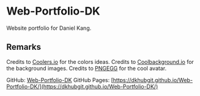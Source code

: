 # Web-Portfolio-DK

Website portfolio for Daniel Kang. 

## Remarks

Credits to [Coolers.io](https://coolors.co/palettes/trending) for the colors ideas.
Credits to [Coolbackground.io](https://coolbackgrounds.io/) for the background images.
Credits to [PNGEGG](https://www.pngegg.com/en/search?q=avatars) for the cool avatar.

GitHub: [Web-Portfolio-DK](https://github.com/DKhubgit/Web-Portfolio-DK)
GitHub Pages: [https://dkhubgit.github.io/Web-Portfolio-DK/](https://dkhubgit.github.io/Web-Portfolio-DK/)
